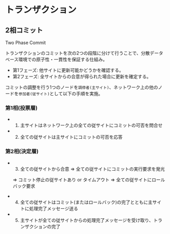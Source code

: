 # トランザクション

## 2相コミット

Two Phase Commit

トランザクションのコミットを次の2つの段階に分けて行うことで、分散データベース環境での原子性・一貫性を保証する仕組み。

- 第1フェーズ: 他サイトに更新可能かどうかを確認する。
- 第2フェーズ: 全サイトからの合意が得られた場合に更新を確定する。

コミットの調整を行う1つのノードを`調停者(主サイト)`、ネットワーク上の他のノードを`参加者(従サイト)`として以下の手順を実施。

### 第1相(投票層)

- 1. 主サイトはネットワーク上の全ての従サイトにコミットの可否を問合せ
- 2. 全ての従サイトは主サイトにコミットの可否を応答

### 第2相(決定層)

- 3. 全ての従サイトから合意 => 全ての従サイトにコミットの実行要求を発光

  => コミット停止の従サイトあり or タイムアウト => 全ての従サイトにロールバック要求

- 4. 全ての従サイトはコミット(またはロールバック)の完了とともに主サイトに処理完了メッセージ送る
- 5. 主サイトが全ての従サイトからの処理完了メッセージを受け取り、トランザクションの完了


